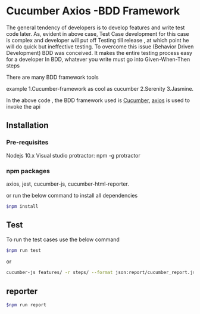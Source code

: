 # Cucumber Axios -BDD Framework

The general tendency of developers is to develop features and write test code later. As, evident in above case, Test Case development for this case is complex and developer will put off Testing till release , at which point he will do quick but ineffective testing.
To overcome this issue (Behavior Driven Development) BDD was conceived. It makes the entire testing process easy for a developer
In BDD, whatever you write must go into Given-When-Then steps

There are many BDD framework tools 

example
1.Cucumber-framework as cool as cucumber 
2.Serenity 
3.Jasmine.

In the above code , the BDD framework used is [Cucumber](https://cucumber.io/), [axios](https://github.com/axios/axios) is used to invoke the api


## Installation

### Pre-requisites
Nodejs 10.x
Visual studio
protractor: npm -g protractor

### npm packages

axios,
jest,
cucumber-js,
cucumber-html-reporter.

or run the below command to install all dependencies

```bash
$npm install
```

## Test

To run the test cases use the below command 
```bash
$npm run test
```
or 
```bash
cucumber-js features/ -r steps/ --format json:report/cucumber_report.json
```

## reporter
```bash
$npm run report
```


